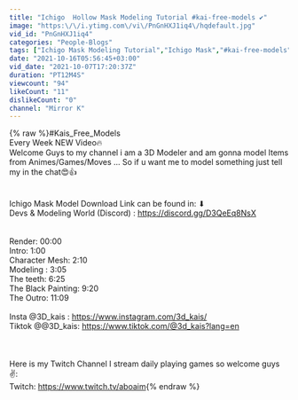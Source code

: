 ```yaml
---
title: "Ichigo  Hollow Mask Modeling Tutorial #kai-free-models ✔"
image: "https:\/\/i.ytimg.com\/vi\/PnGnHXJ1iq4\/hqdefault.jpg"
vid_id: "PnGnHXJ1iq4"
categories: "People-Blogs"
tags: ["Ichigo Mask Modeling Tutorial","Ichigo Mask","#kai-free-models"]
date: "2021-10-16T05:56:45+03:00"
vid_date: "2021-10-07T17:20:37Z"
duration: "PT12M4S"
viewcount: "94"
likeCount: "11"
dislikeCount: "0"
channel: "Mirror K"
---
```

{% raw %}#Kais_Free_Models<br />Every Week NEW Video🔥<br />Welcome Guys to my channel i am a 3D Modeler and am gonna model Items<br />from Animes/Games/Moves ... So if u want me to model something just tell my in the chat😍👍<br /><br /><br />Ichigo  Mask Model Download Link can be found in: ⬇<br />Devs &amp; Modeling World (Discord) :  <a rel="nofollow" target="blank" href="https://discord.gg/D3QeEq8NsX">https://discord.gg/D3QeEq8NsX</a><br /><br /><br />Render: 00:00<br />Intro: 1:00<br />Character Mesh: 2:10<br />Modeling : 3:05<br />The teeth: 6:25<br />The Black Painting: 9:20<br />The Outro: 11:09<br /><br />Insta @3D_kais : <a rel="nofollow" target="blank" href="https://www.instagram.com/3d_kais/">https://www.instagram.com/3d_kais/</a><br />Tiktok @@3D_kais: <a rel="nofollow" target="blank" href="https://www.tiktok.com/@3d_kais?lang=en">https://www.tiktok.com/@3d_kais?lang=en</a><br /><br /><br /><br />Here is my Twitch Channel I stream daily playing games so welcome guys ✌:<br />Twitch: <a rel="nofollow" target="blank" href="https://www.twitch.tv/aboaim​">https://www.twitch.tv/aboaim​</a>{% endraw %}
